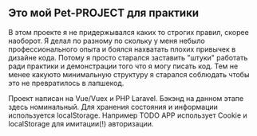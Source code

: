 ## Это мой Pet-PROJECT для практики

В этом проекте я не придержывался каких то строгих правил, скорее наоборот.
Я делал по разному по скольку у меня небыло профессионального опыта и боялся нахватать плохих привычек в дизайне кода. 
Потому я просто старался заставить "штуки" работать ради практики и демонстрации того что я могу писать код.
Тем не менее какуюто минимальную структуру я старался соблюдать чтобы это не превратилось в лапшекод.

Проект написан на Vue/Vuex и PHP Laravel. Бэкэнд на данном этапе здесь номинальный.
Для хранения состояния и информации используется localStorage. 
Например TODO APP использует Cookie и localStorage для имитации(!) авторизации.
